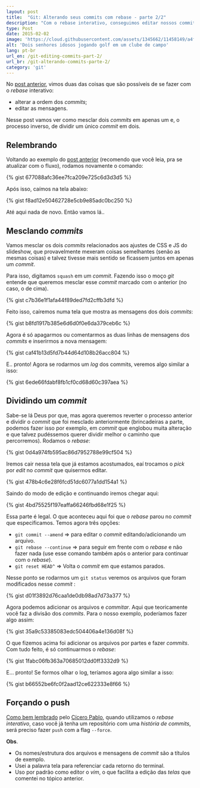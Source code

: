 ```yaml
---
layout: post
title:  "Git: Alterando seus commits com rebase - parte 2/2"
description: "Com o rebase interativo, conseguimos editar nossos commits em um mesmo branch, seja mesclando-os, alterando a ordem e editando as mensagens."
type: Post
date: 2015-02-02
image: 'https://cloud.githubusercontent.com/assets/1345662/11458149/a4fe99da-96a1-11e5-8d30-0f4938603dcc.jpg'
alt: 'Dois senhores idosos jogando golf em um clube de campo'
lang: pt-br
url_en: /git-editing-commits-part-2/
url_br: /git-alterando-commits-parte-2/
category: 'git'
---
```


No [post anterior](/git-alterando-commits-parte-1/), vimos duas das coisas que são possíveis de se fazer com o *rebase* interativo:

* alterar a ordem dos _commits_;
* editar as mensagens.

Nesse post vamos ver como mesclar dois _commits_ em apenas um e, o processo inverso, de dividir um único _commit_ em dois.

## Relembrando

Voltando ao exemplo do [post anterior](/git-alterando-commits-parte-1) (recomendo que você leia, pra se atualizar com o fluxo), rodamos novamente o comando:

{% gist 677088afc36ee7fca209e725c6d3d3d5 %}

Após isso, caímos na tela abaixo:

{% gist f8ad12e50462728e5cb9e85adc0bc250 %}

Até aqui nada de novo. Então vamos lá..

## Mesclando _commits_

Vamos mesclar os dois _commits_ relacionados aos ajustes de CSS e JS do slideshow, que provavelmente mexeram coisas semelhantes (senão as mesmas coisas) e talvez tivesse mais sentido se ficassem juntos em apenas um _commit_.

Para isso, digitamos `squash` em um _commit_. Fazendo isso o moço *git* entende que queremos mesclar esse _commit_ marcado com o anterior (no caso, o de cima).

{% gist c7b36e1f1afa44f89ded7fd2cffb3dfd %}

Feito isso, caíremos numa tela que mostra as mensagens dos dois _commits_:

{% gist b8fd1917b385e6d6d0f0e6da379ceb6c %}

Agora é só apagarmos ou comentarmos as duas linhas de mensagens dos _commits_ e inserirmos a nova mensagem:

{% gist caf41b13d5fd7b44d64d108b26acc804 %}

E.. pronto! Agora se rodarmos um *log* dos commits, veremos algo similar a isso:

{% gist 6ede66fdabf8fb1cf0cd68d60c397aea %}

## Dividindo um _commit_

Sabe-se lá Deus por que, mas agora queremos reverter o processo anterior e dividir o _commit_ que foi mesclado anteriormente (brincadeiras a parte, podemos fazer isso por exemplo, em _commit_ que englobou muita alteração e que talvez pudéssemos querer dividir melhor o caminho que percorremos). Rodamos o *rebase*:

{% gist 0d4a974fb595ac86d7952788e99cf504 %}

Iremos cair nessa tela que já estamos acostumados, eaí trocamos o *pick* por *edit* no _commit_ que quisermos editar.

{% gist 478b4c6e28f6fcd51dc6077a1dd154a1 %}

Saindo do modo de edição e continuando iremos chegar aqui:

{% gist 4bd75525f197eaffa66246fbd68e1f25 %}

Essa parte é legal. O que aconteceu aqui foi que o *rebase* parou no _commit_ que especificamos. Temos agora três opções:

* `git commit --amend` => para editar o _commit_ editando/adicionando um arquivo.
* `git rebase --continue` => para seguir em frente com o *rebase* e não fazer nada (use esse comando também após o anterior para continuar com o *rebase*).
* `git reset HEAD^` => Volta o _commit_ em que estamos parados.

Nesse ponto se rodarmos um `git status` veremos os arquivos que foram modificados nesse _commit_ :

{% gist d01f3892d76caa1de0db98ad7d73a377 %}

Agora podemos adicionar os arquivos e *commitar*. Aqui que teoricamente você faz a divisão dos _commits_. Para o nosso exemplo, poderíamos fazer algo assim:

{% gist 35a9c53385083edc504406a4e136d08f %}

O que fizemos acima foi adicionar os arquivos por partes e fazer _commits_. Com tudo feito, é só continuarmos o *rebase*:

{% gist 1fabc06fb363a70685012dd0ff3332d9 %}

E... pronto! Se formos olhar o log, teríamos agora algo similar a isso:

{% gist b66552be6fc0f2aad12ce622333e8f66 %}

## Forçando o push

[Como bem lembrado](https://github.com/raphaelfabeni/raphaelfabeni.github.io/issues/9) pelo [Cícero Pablo](https://github.com/ciceropablo), quando utilizamos o *rebase interativo*, caso você já tenha um repositório com uma *história de commits*, será preciso fazer `push` com a flag `--force`.

**Obs**.

* Os nomes/estrutura dos arquivos e mensagens de _commit_ são a títulos de exemplo.
* Usei a palavra tela para referenciar cada retorno do terminal.
* Uso por padrão como editor o *vim*, o que facilita a edição das *telas* que comentei no tópico anterior.